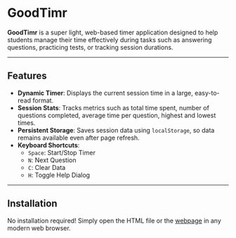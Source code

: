 # GoodTimr

**GoodTimr** is a super light, web-based timer application designed to help students manage their time effectively during tasks such as answering questions, practicing tests, or tracking session durations.

---

## Features

- **Dynamic Timer**: Displays the current session time in a large, easy-to-read format.
- **Session Stats**: Tracks metrics such as total time spent, number of questions completed, average time per question, highest and lowest times.
- **Persistent Storage**: Saves session data using `localStorage`, so data remains available even after page refresh.
- **Keyboard Shortcuts**:
  - `Space`: Start/Stop Timer
  - `N`: Next Question
  - `C`: Clear Data
  - `H`: Toggle Help Dialog

---

## Installation

No installation required! Simply open the HTML file or the [webpage](https://crxdt.github.io/goodtimr) in any modern web browser.
